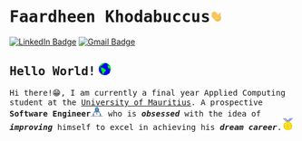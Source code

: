# <samp>Faardheen Khodabuccus<img src="./assets/Hi.gif" width="22px"></samp></samp>

[![LinkedIn Badge](https://img.shields.io/badge/LinkedIn-%23E4405F.svg?&style=flat-square&logo=linkedin&logoColor=white&color=071A2C&link=https://www.linkedin.com/in/faardheen-khodabuccus/)](https://www.linkedin.com/in/faardheen-khodabuccus/)
[![Gmail Badge](https://img.shields.io/badge/Gmail-%231877F2.svg?&style=flat-square&logo=gmail&logoColor=white&color=071A2C&link=mailto:k.faardheen@gmail.com)](mailto:k.faardheen@gmail.com)

## <samp>Hello World!</samp> <img src="./assets/earth.gif" width="22px">

<samp>Hi there!😁, I am currently a final year Applied Computing student at the  <a href="https://uom.ac.mu"> University of Mauritius</a>. A prospective <strong>Software Engineer</strong><img src="./assets/developer.gif" width="22px"> who is <i><strong>obsessed</strong></i> with the idea of <i><strong>improving</strong></i> himself to excel in achieving his <i><strong>dream career</strong></i>.<img src="./assets/Medal.gif" width="22px"></samp>

